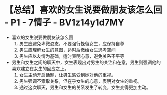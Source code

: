 # 【总结】喜欢的女生说要做朋友该怎么回 - P1 - 7情子 - BV1z14y1d7MY

-   喜欢的女生说要做朋友该怎么回
    1.  男生应避免卑微姿态，不要强行挽留女生，应保持自尊
    2.  男生应理解女生的意图，适时后撤给女生思考空间
    3.  男生应以友情为基础，适时表明心意，避免关系不平等
-   男生和女生之间的聊天中，女生表现出对男生的关注和在意，男生则强调他的喜欢建立在女生的回应之上。
    1.  女生主动开启话题，让男生感受到她对他的重视。
    2.  男生强调不索取关系，但在乎女生的心意，表明对女生的重视。
    3.  通过这次聊天，男生和女生的关系发生了转变，女生变得更加主动。